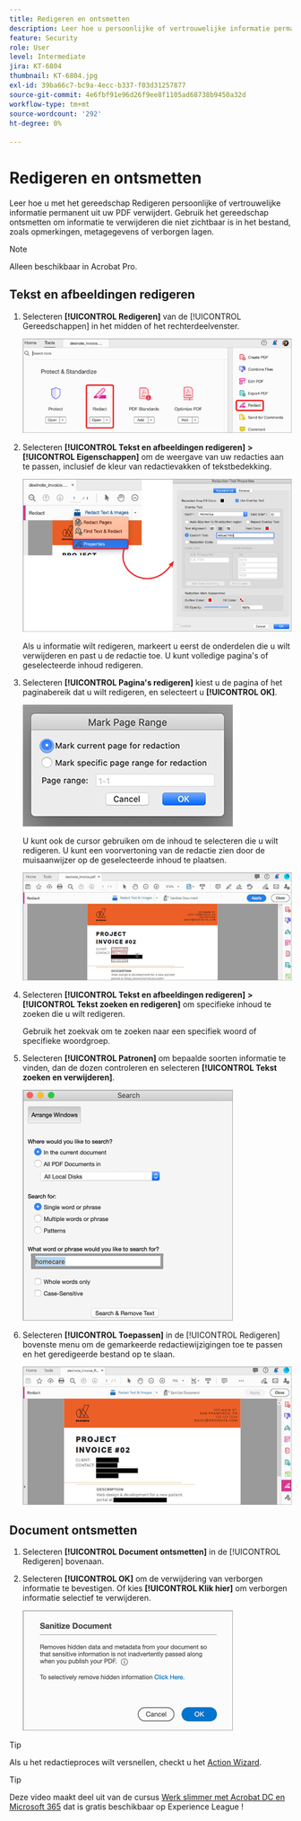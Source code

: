 ```yaml
---
title: Redigeren en ontsmetten
description: Leer hoe u persoonlijke of vertrouwelijke informatie permanent uit uw PDF kunt verwijderen
feature: Security
role: User
level: Intermediate
jira: KT-6804
thumbnail: KT-6804.jpg
exl-id: 39ba66c7-bc9a-4ecc-b337-f03d31257877
source-git-commit: 4e6fbf91e96d26f9ee8f1105ad68738b9450a32d
workflow-type: tm+mt
source-wordcount: '292'
ht-degree: 0%

---
```


# Redigeren en ontsmetten

Leer hoe u met het gereedschap Redigeren persoonlijke of vertrouwelijke informatie permanent uit uw PDF verwijdert. Gebruik het gereedschap ontsmetten om informatie te verwijderen die niet zichtbaar is in het bestand, zoals opmerkingen, metagegevens of verborgen lagen.

>[!NOTE]
>
>Alleen beschikbaar in Acrobat Pro.

## Tekst en afbeeldingen redigeren

1. Selecteren **[!UICONTROL Redigeren]** van de [!UICONTROL Gereedschappen] in het midden of het rechterdeelvenster.

   ![Stap 1 redigeren](../assets/Redact_1.png)

1. Selecteren **[!UICONTROL Tekst en afbeeldingen redigeren]** **>** **[!UICONTROL Eigenschappen]** om de weergave van uw redacties aan te passen, inclusief de kleur van redactievakken of tekstbedekking.

   ![Stap 2 redigeren](../assets/Redact_2.png)

   Als u informatie wilt redigeren, markeert u eerst de onderdelen die u wilt verwijderen en past u de redactie toe. U kunt volledige pagina&#39;s of geselecteerde inhoud redigeren.

1. Selecteren **[!UICONTROL Pagina&#39;s redigeren]** kiest u de pagina of het paginabereik dat u wilt redigeren, en selecteert u **[!UICONTROL OK]**.

   ![Stap 4 redigeren](../assets/Redact_3.png)

   U kunt ook de cursor gebruiken om de inhoud te selecteren die u wilt redigeren. U kunt een voorvertoning van de redactie zien door de muisaanwijzer op de geselecteerde inhoud te plaatsen.

   ![Stap 5a redigeren](../assets/Redact_4.png)

1. Selecteren **[!UICONTROL Tekst en afbeeldingen redigeren]** **>** **[!UICONTROL Tekst zoeken en redigeren]** om specifieke inhoud te zoeken die u wilt redigeren.

   Gebruik het zoekvak om te zoeken naar een specifiek woord of specifieke woordgroep.

1. Selecteren **[!UICONTROL Patronen]** om bepaalde soorten informatie te vinden, dan de dozen controleren en selecteren **[!UICONTROL Tekst zoeken en verwijderen]**.

   ![Stap 5b redigeren](../assets/Redact_5.png)

1. Selecteren **[!UICONTROL Toepassen]** in de [!UICONTROL Redigeren] bovenste menu om de gemarkeerde redactiewijzigingen toe te passen en het geredigeerde bestand op te slaan.

   ![Stap 6 redigeren](../assets/Redact_6.png)

## Document ontsmetten

1. Selecteren **[!UICONTROL Document ontsmetten]** in de [!UICONTROL Redigeren] bovenaan.

1. Selecteren **[!UICONTROL OK]** om de verwijdering van verborgen informatie te bevestigen. Of kies **[!UICONTROL Klik hier]** om verborgen informatie selectief te verwijderen.

   ![Stap 2 ontsmetten](../assets/Redact_7.png)

>[!TIP]
>
>Als u het redactieproces wilt versnellen, checkt u het [Action Wizard](../advanced-tasks/action.md).

>[!TIP]
>
>Deze video maakt deel uit van de cursus [Werk slimmer met Acrobat DC en Microsoft 365](https://experienceleague.adobe.com/?recommended=Acrobat-U-1-2021.microsoft365) dat is gratis beschikbaar op Experience League !
